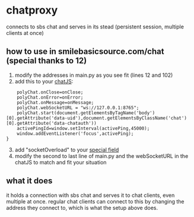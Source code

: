 # chatproxy
connects to sbs chat and serves in its stead (persistent session, multiple clients at once)
## how to use in smilebasicsource.com/chat (special thanks to 12)
 1. modify the addresses in main.py as you see fit (lines 12 and 102)
 2. add this to your [chatJS](https://smilebasicsource.com/editor?type=chat):
```if(hasSpecial("socketOverload")){
    polyChat.onClose=onClose;
    polyChat.onError=onError;
    polyChat.onMessage=onMessage;
    polyChat.webSocketURL = "ws://127.0.0.1:8765";
    polyChat.start(document.getElementsByTagName('body')[0].getAttribute('data-uid'),document.getElementsByClassName('chat')[0].getAttribute('data-chatauth'))
    activePingId=window.setInterval(activePing,45000);
    window.addEventListener('focus',activePing);
}
```
 3. add "socketOverload" to your [special field](https://smilebasicsource.com/userhome)
 4. modify the second to last line of main.py and the webSocketURL in the chatJS to match and fit your situation
## what it does
it holds a connection with sbs chat and serves it to chat clients, even multiple at once.
regular chat clients can connect to this by changing the address they connect to, which is what the setup above does.
